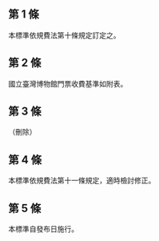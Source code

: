 第 1 條
-------
本標準依規費法第十條規定訂定之。

第 2 條
-------
國立臺灣博物館門票收費基準如附表。

第 3 條
-------
（刪除）

第 4 條
-------
本標準依規費法第十一條規定，適時檢討修正。

第 5 條
-------
本標準自發布日施行。

